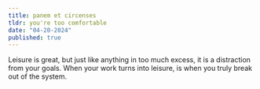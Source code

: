 ```yaml
---
title: panem et circenses
tldr: you're too comfortable
date: "04-20-2024"
published: true
---
```


Leisure is great, but just like anything in too much excess, it is a distraction from your goals.
When your work turns into leisure, is when you truly break out of the system.
